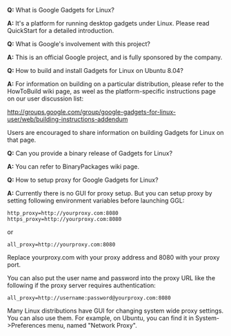 **Q:** What is Google Gadgets for Linux?

**A:** It's a platform for running desktop gadgets under Linux. Please read QuickStart for a detailed introduction.


**Q:** What is Google's involvement with this project?

**A:** This is an official Google project, and is fully sponsored by the company.


**Q:** How to build and install Gadgets for Linux on Ubuntu 8.04?

**A:** For information on building on a particular distribution, please refer to the HowToBuild wiki page, as weel as the platform-specific instructions page on our user discussion list:

http://groups.google.com/group/google-gadgets-for-linux-user/web/building-instructions-addendum

Users are encouraged to share information on building Gadgets for Linux on that page.


**Q:** Can you provide a binary release of Gadgets for Linux?

**A:** You can refer to BinaryPackages wiki page.


**Q:** How to setup proxy for Google Gadgets for Linux?

**A:** Currently there is no GUI for proxy setup. But you can setup proxy by setting following environment variables before launching GGL:
```
http_proxy=http://yourproxy.com:8080
https_proxy=http://yourproxy.com:8080
```
or
```
all_proxy=http://yourproxy.com:8080
```
Replace yourproxy.com with your proxy address and 8080 with your proxy port.

You can also put the user name and password into the proxy URL like the following if the proxy server requires authentication:
```
all_proxy=http://username:password@yourproxy.com:8080
```

Many Linux distributions have GUI for changing system wide proxy settings. You can also use them. For example, on Ubuntu, you can find it in System->Preferences menu, named "Network Proxy".